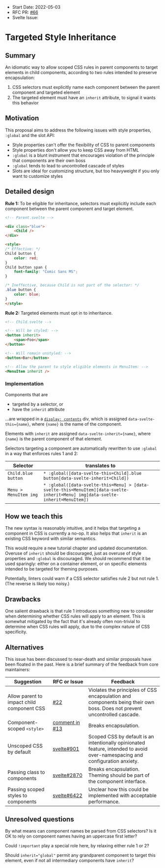 - Start Date: 2022-05-03
- RFC PR: [#66](https://github.com/sveltejs/rfcs/pull/66)
- Svelte Issue:

# Targeted Style Inheritance

## Summary

An idiomatic way to allow scoped CSS rules in parent components to target elements in child components, according to two rules intended to preserve encapsulation:

1. CSS selectors must explicitly name each component between the parent component and targeted element
2. The targeted element must have an `inherit` attribute, to signal it wants this behavior

## Motivation

This proposal aims to address the following issues with style properties, `:global` and the slot API:

- Style properties can't offer the flexibility of CSS to parent components
- Style properties don't allow you to keep CSS away from HTML
- `:global` is a blunt instrument that encourages violation of the principle that components are their own boss
- `:global` tends to lead to uncontrolled cascade of styles
- Slots are ideal for customizing structure, but too heavyweight if you only want to customize styles

## Detailed design

**Rule 1:** To be eligible for inheritance, selectors must explicitly include each component between the parent component and target element.

```html
<!-- Parent.svelte -->

<div class="blue">
    <Child />
</div>

<style>
/* Effective: */
Child button {
    color: red;
}
Child button span {
    font-family: "Comic Sans MS";
}

/* Ineffective, because Child is not part of the selector: */
.blue button {
    color: blue;
}
</style>
```

**Rule 2:** Targeted elements must opt in to inheritance.

```html
<!-- Child.svelte -->

<!-- Will be styled: -->
<button inherit>
    <span>Foo</span>
</button>

<!-- Will remain unstyled: -->
<button>Bar</button>

<!-- Allow the parent to style eligible elements in MenuItem: -->
<MenuItem inherit />
```

### Implementation

Components that are
- targeted by a selector, or
- have the `inherit` attribute

...are wrapped in a [`display: contents`](https://svelte.dev/repl/ea454b5d951141ce989bf9ce46767c71?version=3.14.0) div, which is assigned `data-svelte-this={name}`, where `{name}` is the name of the component.

Elements with `inherit` are assigned `data-svelte-inherit={name}`, where `{name}` is the parent component of that element.

Selectors targeting a component are automatically rewritten to use `:global` in a way that enforces rules 1 and 2:

| Selector | translates to |
| - | - |
| `Child.blue button` | `* :global([data-svelte-this=Child].blue button[data-svelte-inherit=Child])` |
| `Menu > MenuItem img` | `* :global([data-svelte-this=Menu] > [data-svelte-this=MenuItem][data-svelte-inherit=Menu] img[data-svelte-inherit=MenuItem])` |

## How we teach this

The new syntax is reasonably intuitive, and it helps that targeting a component in CSS is currently a no-op. It also helps that `inherit` is an existing CSS keyword with similar semantics.

This would require a new tutorial chapter and updated documentation. Overuse of `inherit` should be discouraged, just as overuse of style properties and `:global` is discouraged. We should recommend that it be used sparingly: either on a container element, or on specific elements intended to be targeted for theming purposes.

Potentially, linters could warn if a CSS selector satisfies rule 2 but not rule 1. (The reverse is likely too noisy.)

## Drawbacks

One salient drawback is that rule 1 introduces something new to consider when determining whether CSS rules will apply to an element. This is somewhat mitigated by the fact that it's already often non-trivial to determine when CSS rules will apply, due to the complex nature of CSS specificity.

## Alternatives

This issue has been discussed to near-death and similar proposals have been floated in the past. Here is a brief summary of the feedback from core maintainers:

| Suggestion | RFC or Issue | Feedback |
| ---------- | ---------- | -------- |
| Allow parent to impact child component CSS | [#22](https://github.com/sveltejs/rfcs/pull/22) | Violates the principles of CSS encapsulation and components being their own boss. Does not prevent uncontrolled cascade. |
| Component-scoped `<style>` | [comment in #13](https://github.com/sveltejs/rfcs/pull/13#issuecomment-553144981) | Breaks encapsulation. |
| Unscoped CSS by default | [svelte#901](https://github.com/sveltejs/svelte/issues/901) | Scoped CSS by default is an intentionally opinionated feature, intended to avoid over-namespacing and configuration anxiety. |
| Passing class to components | [svelte#2870](https://github.com/sveltejs/svelte/issues/2870) | Breaks encapsulation. Theming should be part of the component interface. |
| Passing scoped styles to components | [svelte#6422](https://github.com/sveltejs/svelte/issues/6422) | Unclear how this could be implemented with acceptable performance. |

## Unresolved questions

By what means can component names be parsed from CSS selectors? Is it OK to rely on component names having an uppercase first letter?

Could `!important` play a special role here, by relaxing either rule 1 or 2?

Should `inherit="global"` permit any grandparent component to target this element, even if not all intermediary components have `inherit`?
